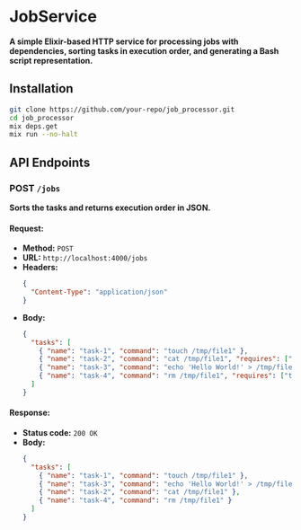 # JobService

**A simple Elixir-based HTTP service for processing jobs with dependencies, sorting tasks in execution order, and generating a Bash script representation.**

## Installation

```bash
git clone https://github.com/your-repo/job_processor.git
cd job_processor
mix deps.get
mix run --no-halt
```

## API Endpoints  

### POST `/jobs`  
**Sorts the tasks and returns execution order in JSON.**  

#### Request:  
- **Method:** `POST`  
- **URL:** `http://localhost:4000/jobs`  
- **Headers:**  
  ```json
  {
    "Content-Type": "application/json"
  }
- **Body:**  
  ```json
  {
    "tasks": [
      { "name": "task-1", "command": "touch /tmp/file1" },
      { "name": "task-2", "command": "cat /tmp/file1", "requires": ["task-3"] },
      { "name": "task-3", "command": "echo 'Hello World!' > /tmp/file1", "requires": ["task-1"] },
      { "name": "task-4", "command": "rm /tmp/file1", "requires": ["task-2", "task-3"] }
    ]
  }

#### Response:  
- **Status code:** `200 OK`
- **Body:**  
  ```json
  {
    "tasks": [
      { "name": "task-1", "command": "touch /tmp/file1" },
      { "name": "task-3", "command": "echo 'Hello World!' > /tmp/file1" },
      { "name": "task-2", "command": "cat /tmp/file1" },
      { "name": "task-4", "command": "rm /tmp/file1" }
    ]
  }